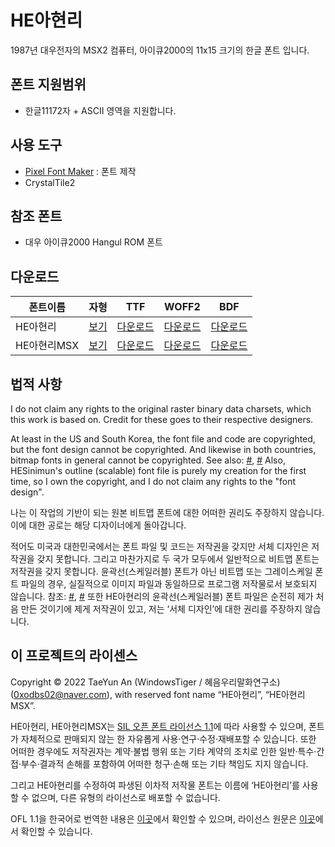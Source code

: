 # HE아현리
1987년 대우전자의 MSX2 컴퓨터, 아이큐2000의 11x15 크기의 한글 폰트 입니다.

## 폰트 지원범위
* 한글11172자 + ASCII 영역을 지원합니다.

## 사용 도구
* [Pixel Font Maker](https://github.com/wintiger0222/pixel-font-maker) : 폰트 제작
* CrystalTile2

## 참조 폰트
* 대우 아이큐2000 Hangul ROM 폰트

## 다운로드 

| 폰트이름 | 자형 | TTF |  WOFF2 |  BDF |
| ------- | ---- | ---- | ---- | ---- |
| HE아현리 | [보기](https://lsfont.quiple.dev/#https://wintiger0222.github.io/Silhoua_font/HEAhyunri/HEAhyunri.ttf)  | [다운로드](https://wintiger0222.github.io/Silhoua_font/HEAhyunri/HEAhyunri.ttf)   | [다운로드](https://wintiger0222.github.io/Silhoua_font/HEAhyunri/HEAhyunri.woff2)    | [다운로드](https://wintiger0222.github.io/Silhoua_font/HEAhyunri/HEAhyunri.bdf)    |
| HE아현리MSX | [보기](https://lsfont.quiple.dev/#https://wintiger0222.github.io/Silhoua_font/HEAhyunri/HEAhyunriMSX.ttf)     | [다운로드](https://wintiger0222.github.io/Silhoua_font/HEAhyunri/HEAhyunriMSX.ttf)      | [다운로드](https://wintiger0222.github.io/Silhoua_font/HEAhyunri/HEAhyunriMSX.woff2)       | [다운로드](https://wintiger0222.github.io/Silhoua_font/HEAhyunri/HEAhyunriMSX.bdf)       |


## 법적 사항
I do not claim any rights to the original raster binary data charsets, which this work is based on. Credit for these goes to their respective designers.

At least in the US and South Korea, the font file and code are copyrighted, but the font design cannot be copyrighted. And likewise in both countries, bitmap fonts in general cannot be copyrighted. See also: [#](https://int10h.org/oldschool-pc-fonts/readme/#legal_stuff), [#](http://kasanlaw.com/bbs/board.php?bo_table=sub04_2&wr_id=226) Also, HESinimun's outline (scalable) font file is purely my creation for the first time, so I own the copyright, and I do not claim any rights to the "font design".

나는 이 작업의 기반이 되는 원본 비트맵 폰트에 대한 어떠한 권리도 주장하지 않습니다. 이에 대한 공로는 해당 디자이너에게 돌아갑니다.

적어도 미국과 대한민국에서는 폰트 파일 및 코드는 저작권을 갖지만 서체 디자인은 저작권을 갖지 못합니다. 그리고 마찬가지로 두 국가 모두에서 일반적으로 비트맵 폰트는 저작권을 갖지 못합니다. 윤곽선(스케일러블) 폰트가 아닌 비트맵 또는 그레이스케일 폰트 파일의 경우, 실질적으로 이미지 파일과 동일하므로 프로그램 저작물로서 보호되지 않습니다. 참조: [#](https://int10h.org/oldschool-pc-fonts/readme/#legal_stuff), [#](http://kasanlaw.com/bbs/board.php?bo_table=sub04_2&wr_id=226) 또한 HE아현리의 윤곽선(스케일러블) 폰트 파일은 순전히 제가 처음 만든 것이기에 제게 저작권이 있고, 저는 ‘서체 디자인’에 대한 권리를 주장하지 않습니다.

## 이 프로젝트의 라이센스
Copyright © 2022 TaeYun An (WindowsTiger / 혜음우리말화연구소) (0xodbs02@naver.com), with reserved font name “HE아현리”, “HE아현리MSX”.

HE아현리, HE아현리MSX는 [SIL 오픈 폰트 라이선스 1.1](https://scripts.sil.org/cms/scripts/page.php?site_id=nrsi&id=OFL)에 따라 사용할 수 있으며, 폰트가 자체적으로 판매되지 않는 한 자유롭게 사용·연구·수정·재배포할 수 있습니다. 또한 어떠한 경우에도 저작권자는 계약·불법 행위 또는 기타 계약의 조치로 인한 일반·특수·간접·부수·결과적 손해를 포함하여 어떠한 청구·손해 또는 기타 책임도 지지 않습니다.

그리고 HE아현리를 수정하여 파생된 이차적 저작물 폰트는 이름에 ‘HE아현리’를 사용할 수 없으며, 다른 유형의 라이선스로 배포할 수 없습니다.

OFL 1.1을 한국어로 번역한 내용은 [이곳](LICENSE_ko.md)에서 확인할 수 있으며, 라이선스 원문은 [이곳](LICENSE.md)에서 확인할 수 있습니다.